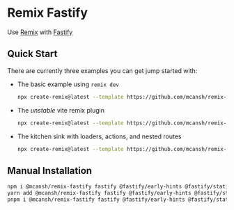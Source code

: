 # Remix Fastify

Use [Remix](https://remix.run) with [Fastify](http://fastify.io)

## Quick Start

There are currently three examples you can get jump started with:

- The basic example using `remix dev`
  ```sh
  npx create-remix@latest --template https://github.com/mcansh/remix-fastify/tree/main/examples/basic
  ```
- The _unstable_ vite remix plugin
  ```sh
  npx create-remix@latest --template https://github.com/mcansh/remix-fastify/tree/main/examples/unstable-vite
  ```
- The kitchen sink with loaders, actions, and nested routes
  ```sh
  npx create-remix@latest --template https://github.com/mcansh/remix-fastify/tree/main/examples/playground
  ```

## Manual Installation

```sh
npm i @mcansh/remix-fastify fastify @fastify/early-hints @fastify/static
yarn add @mcansh/remix-fastify fastify @fastify/early-hints @fastify/static
pnpm i @mcansh/remix-fastify fastify @fastify/early-hints @fastify/static
```
